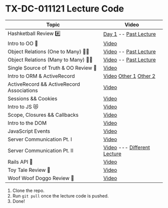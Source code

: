 # TX-DC-011121 Lecture Code

| Topic            | Video                |
| -----            | -----                |
| Hashketball Review #️⃣ | [Day 1](https://youtu.be/f5BO5HLEXqs) -- [Past Lecture](https://youtu.be/Ge8RJa3l32E)  |
| Intro to OO 🔸 | [Video](https://youtu.be/Y1tLv3JdqV4) |
| Object Relations (One to Many) ☝🏻 | [Video](https://youtu.be/NQLJpxQOtxE) -- [Past Lecture](https://www.youtube.com/watch?v=_Sji48pywrE&feature=youtu.be) |
| Object Relations (Many to Many) ✋🏻 | [Video](https://youtu.be/J99YaIgLsak) -- [Past Lecture](https://www.youtube.com/watch?v=7r5et9q2rnM&feature=youtu.be) |
| Single Source of Truth & OO Review 💼 | [Video](https://youtu.be/SCmcZUwc-Hg) |
| Intro to ORM & ActiveRecord | [Video](https://youtu.be/_p--cXuxXb4) [Other 1](https://www.youtube.com/watch?v=7RAQ58I19vE&feature=youtu.be) [Other 2](https://www.youtube.com/watch?v=bhFW9ryre6s&feature=youtu.be) |
| ActiveRecord && ActiveRecord Associations | [Video](https://youtu.be/FAmJXEGu0r4) |
| Sessions && Cookies | [Video](https://youtu.be/Ig3gRdUk7Dg) |
| Intro to JS 😻 | [Video](https://youtu.be/9tt7YlvXfO4) |
| Scope, Closures && Callbacks | [Video](https://youtu.be/K2ma4Zn6iig) |
| Intro to the DOM | [Video](https://youtu.be/UqQ_QY_XU0M)|
| JavaScript Events | [Video](https://youtu.be/IdREBmGrXTM)|
| Server Communication Pt. I | [Video](https://youtu.be/UDtzqf53ox0)|
| Server Communication Pt. II | [Video](https://youtu.be/-Rmm7_IO6Yw) --- [Different Lecture](https://www.youtube.com/watch?v=Sbc64E-yQyU&list=PLc6AmvC5Zybw7_TJTbOvZdhPpmP2MmVKy&index=33) |
| Rails API 🚊 | [Video](https://youtu.be/frc5Zvo9FGs) |
| Toy Tale Review 🧸|  [Video](https://youtu.be/KjoEXTNiu3g) | 
| Woof Woof Doggo Review 🐶 |  [Video](https://youtu.be/4bpNt0Qnh6M) | 

1. Clone the repo.
2. Run `git pull` once the lecture code is pushed.
3. Done!

